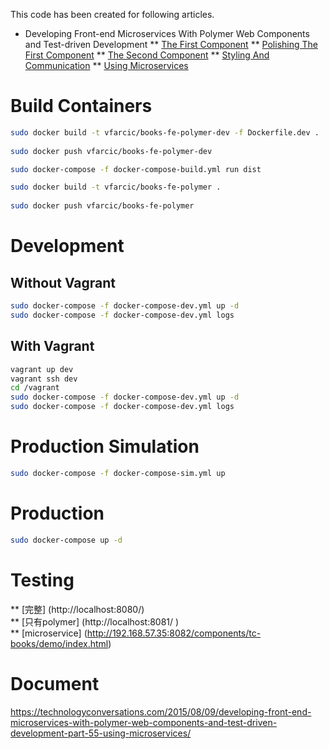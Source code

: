 This code has been created for following articles.

* Developing Front-end Microservices With Polymer Web Components and Test-driven Development
** [The First Component](http://technologyconversations.com/2015/08/09/developing-front-end-microservices-with-polymer-web-components-and-test-driven-development-part-15-the-first-component/)
** [Polishing The First Component](http://technologyconversations.com/2015/08/09/developing-front-end-microservices-with-polymer-web-components-and-test-driven-development-part-25-polishing-the-first-component/)
** [The Second Component](http://technologyconversations.com/2015/08/09/developing-front-end-microservices-with-polymer-web-components-and-test-driven-development-part-35-the-second-component/)
** [Styling And Communication](http://technologyconversations.com/2015/08/09/developing-front-end-microservices-with-polymer-web-components-and-test-driven-development-part-45-styling-and-communication/)
** [Using Microservices](http://technologyconversations.com/2015/08/09/developing-front-end-microservices-with-polymer-web-components-and-test-driven-development-part-55-using-microservices/)


Build Containers
================

```bash
sudo docker build -t vfarcic/books-fe-polymer-dev -f Dockerfile.dev .
    
sudo docker push vfarcic/books-fe-polymer-dev

sudo docker-compose -f docker-compose-build.yml run dist

sudo docker build -t vfarcic/books-fe-polymer .
    
sudo docker push vfarcic/books-fe-polymer
```

Development
===========

Without Vagrant
---------------

```bash
sudo docker-compose -f docker-compose-dev.yml up -d
sudo docker-compose -f docker-compose-dev.yml logs
```

With Vagrant
------------

```bash
vagrant up dev
vagrant ssh dev
cd /vagrant
sudo docker-compose -f docker-compose-dev.yml up -d
sudo docker-compose -f docker-compose-dev.yml logs
```

Production Simulation
=====================

```bash
sudo docker-compose -f docker-compose-sim.yml up
```

Production
==========

```bash
sudo docker-compose up -d
```

Testing
==========
** [完整] (http://localhost:8080/)<br/>
** [只有polymer] (http://localhost:8081/ ) <br/>
** [microservice] (http://192.168.57.35:8082/components/tc-books/demo/index.html) <br/>


Document
==========
https://technologyconversations.com/2015/08/09/developing-front-end-microservices-with-polymer-web-components-and-test-driven-development-part-55-using-microservices/
